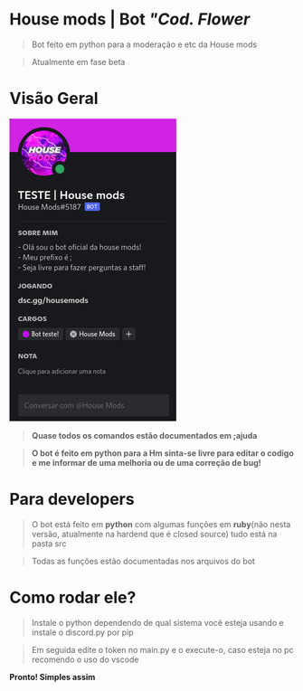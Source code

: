 # **House mods | Bot** *"Cod. Flower*

> Bot feito em python para a moderação e etc da House mods

> Atualmente em fase beta

#  **Visão Geral**

![preview](/preview.png)

> **Quase todos os comandos estão documentados em ;ajuda**

> **O bot é feito em python para a Hm sinta-se livre para editar o codigo e me informar de uma melhoria ou de uma correção de bug!**

# **Para developers**


 > O bot está feito em **python** com algumas funções em **ruby**(não nesta versão, atualmente na hardend que é closed source) tudo está na pasta src 

 > Todas as funções estão documentadas nos arquivos do bot

 # **Como rodar ele?**

> Instale o python dependendo de qual sistema você esteja usando e instale o discord.py por pip

> Em seguida edite o token no main.py e o execute-o, caso esteja no pc recomendo o uso do vscode

**Pronto! Simples assim**


 
